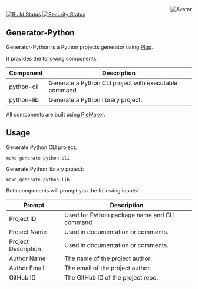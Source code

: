 <img align="right" src="https://raw.github.com/{{github_id}}/generator-python/master/avatar.jpg" alt="Avatar"/>

[![Build Status](https://github.com/{{github_id}}/generator-python/workflows/CI/badge.svg)](https://github.com/{{github_id}}/generator-python/actions?query=workflow%3ACI)
[![Security Status](https://snyk.io/test/github/{{github_id}}/generator-python/badge.svg)](https://snyk.io/test/github/{{github_id}}/generator-python)

Generator-Python
----------------

Generator-Python is a Python projects generator using [Plop](https://plopjs.com/).

It provides the following components:

| Component | Description |
|-----------|-------------|
| python-cli | Generate a Python CLI project with executable command. |
| python-lib | Generate a Python library project. |

All components are built using [PieMaker](https://github.com/{{github_id}}/piemaker).

Usage
-----

Generate Python CLI project:

    make generate-python-cli

Generate Python library project:

    make generate-python-lib

Both components will prompt you the following inputs:

| Prompt | Description |
|--------|-------------|
| Project ID | Used for Python package name and CLI command. |
| Project Name | Used in documentation or comments. |
| Project Description | Used in documentation or comments. |
| Author Name | The name of the project author. |
| Author Email | The email of the project author. |
| GitHub ID | The GitHub ID of the project repo. |